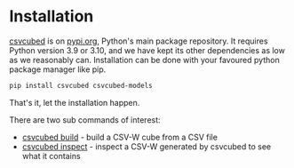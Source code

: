 # Installation

[csvcubed](https://pypi.org/project/csvcubed/) is on [pypi.org](https://pypi.org), Python's main package repository. It requires Python version 3.9 or 3.10, and we have kept its other dependencies as low as we reasonably can. Installation can be done with your favoured python package manager like pip.

```bash
pip install csvcubed csvcubed-models
```

That's it, let the installation happen.

There are two sub commands of interest:

* [csvcubed build](./build-command.md) - build a CSV-W cube from a CSV file
* [csvcubed inspect](./inspect-command.md) - inspect a CSV-W generated by csvcubed to see what it contains
